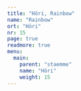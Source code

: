 ```yaml
---
title: "Höri, Rainbow"
name: "Rainbow"
ort: "Höri"
nr: 15
page: true
readmore: true
menu:
  main:
    parent: "staemme"
    name: "Höri"
    weight: 15
---
```

